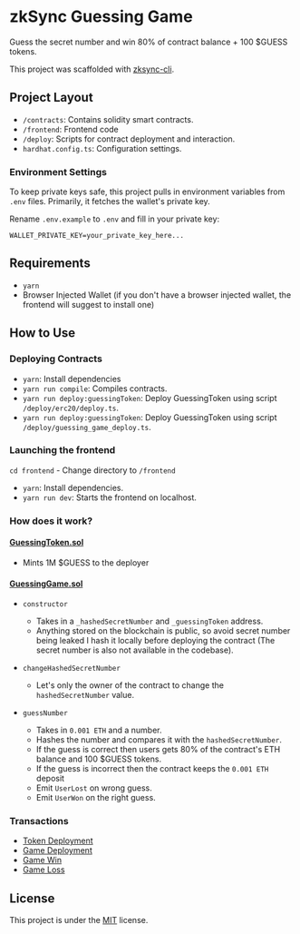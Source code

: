 # zkSync Guessing Game

Guess the secret number and win 80% of contract balance + 100 $GUESS tokens.

This project was scaffolded with [zksync-cli](https://github.com/matter-labs/zksync-cli).

## Project Layout

-   `/contracts`: Contains solidity smart contracts.
-   `/frontend`: Frontend code
-   `/deploy`: Scripts for contract deployment and interaction.
-   `hardhat.config.ts`: Configuration settings.

### Environment Settings

To keep private keys safe, this project pulls in environment variables from `.env` files. Primarily, it fetches the wallet's private key.

Rename `.env.example` to `.env` and fill in your private key:

```
WALLET_PRIVATE_KEY=your_private_key_here...
```

## Requirements

-   `yarn`
-   Browser Injected Wallet (if you don't have a browser injected wallet, the frontend will suggest to install one)

## How to Use

### Deploying Contracts

-   `yarn`: Install dependencies
-   `yarn run compile`: Compiles contracts.
-   `yarn run deploy:guessingToken`: Deploy GuessingToken using script `/deploy/erc20/deploy.ts`.
-   `yarn run deploy:guessingToken`: Deploy GuessingToken using script `/deploy/guessing_game_deploy.ts`.

### Launching the frontend

`cd frontend` - Change directory to `/frontend`

-   `yarn`: Install dependencies.
-   `yarn run dev`: Starts the frontend on localhost.

### How does it work?

#### [GuessingToken.sol](https://sepolia.explorer.zksync.io/address/0x780E804A775A41a5F4eaC366b66Cb572547571e4#contract)

-   Mints 1M $GUESS to the deployer

#### [GuessingGame.sol](https://sepolia.explorer.zksync.io/address/0x854C7dDF36EBE3dbC4ad141B4A14ae00867A995d#contract)

-   `constructor`

    -   Takes in a `_hashedSecretNumber` and `_guessingToken` address.
    -   Anything stored on the blockchain is public, so avoid secret number being leaked I hash it locally before deploying the contract (The secret number is also not available in the codebase).

-   `changeHashedSecretNumber`

    -   Let's only the owner of the contract to change the `hashedSecretNumber` value.

-   `guessNumber`

    -   Takes in `0.001 ETH` and a number.
    -   Hashes the number and compares it with the `hashedSecretNumber`.
    -   If the guess is correct then users gets 80% of the contract's ETH balance and 100 $GUESS tokens.
    -   If the guess is incorrect then the contract keeps the `0.001 ETH` deposit
    -   Emit `UserLost` on wrong guess.
    -   Emit `UserWon` on the right guess.

### Transactions

-   [Token Deployment](https://sepolia.explorer.zksync.io/tx/0x15c3b3655c2400dcc893d8669b117a667f6efe9f6db4322216b25ea4f423ea59)
-   [Game Deployment](https://sepolia.explorer.zksync.io/tx/0x3d657bec0bd8a689d416169157437dae65c6df360783c8d597454dece614a182)
-   [Game Win](https://sepolia.explorer.zksync.io/tx/0x4d12600bcb9f6c67fa27f72f8d7b318bb8a92cf82ede60719b9748546868cea3)
-   [Game Loss](https://sepolia.explorer.zksync.io/tx/0xedbfff4fe32918e735b4955eb07a202bae0f5b2a38de502b3e795c8a806a3797)

## License

This project is under the [MIT](./LICENSE) license.

